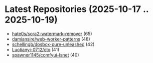 # Latest Repositories (2025-10-17 .. 2025-10-19)

- [hate0s/sora2-watermark-remover](https://github.com/hate0s/sora2-watermark-remover) (65)
- [damiansire/web-worker-patterns](https://github.com/damiansire/web-worker-patterns) (48)
- [schellingb/dosbox-pure-unleashed](https://github.com/schellingb/dosbox-pure-unleashed) (42)
- [Luotianyi-0712/cto](https://github.com/Luotianyi-0712/cto) (41)
- [spawner1145/comfyui-lsnet](https://github.com/spawner1145/comfyui-lsnet) (40)
